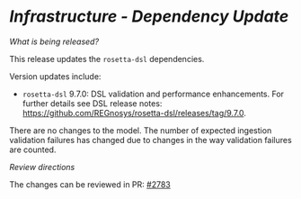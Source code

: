 # _Infrastructure - Dependency Update_

_What is being released?_

This release updates the `rosetta-dsl` dependencies.

Version updates include:
- `rosetta-dsl` 9.7.0: DSL validation and performance enhancements. For further details see DSL release notes: https://github.com/REGnosys/rosetta-dsl/releases/tag/9.7.0.

There are no changes to the model.  The number of expected ingestion validation failures has changed due to changes in the way validation failures are counted.

_Review directions_

The changes can be reviewed in PR: [#2783](https://github.com/finos/common-domain-model/pull/2783)
